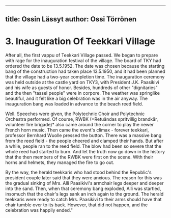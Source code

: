 
---
title: Ossin Lässyt
author: Ossi Törrönen
---

    
# 3. Inauguration Of Teekkari Village

After all, the first vappu of Teekkari Village passed. We began to prepare with rage for the inauguration festival of the village. The board of TKY had ordered the date to be 13.5.1952. The date was chosen because the starting bang of the construction had taken place 13.5.1950, and it had been planned that the village had a two-year completion time. The inauguration ceremony was held outside at the castle yard on TKY3, with President J.K. Paasikivi and his wife as guests of honor. Besides, hundreds of other "dignitaries" and the then "tassel people" were in corpore. The weather was springlike beautiful, and it felt like a big celebration was in the air anyway. The inauguration bang was loaded in advance to the beach reed field.

Well. Speeches were given, the Polytechnic Choir and Polytechnic Orchestra performed. Of course, RWBK (=Retuändas spritvillig brandkår, volunteer fire brigade)\* also came around the corner to play the newer French horn music. Then came the event's climax - forever teekkari, professor Bernhard Wuolle pressed the button. There was a massive bang from the reed field - the people cheered and clamped their hands. But after a while, people ran to the reed field. The blow had been so severe that the whole reed had started to burn. And let the truth now go down in the history that the then members of the RWBK were first on the scene. With their horns and helmets, they managed the fire to go out.

By the way, the herald teekkaris who had stood behind the Republic's president couple later said that they were anxious. The reason for this was the gradual sinking of Mrs. Alli Paasikivi's armchair legs deeper and deeper into the sand. Then, when that ceremony bang exploded, Alli was startled, insomuch that the chair's legs sank an inch again to the ground. The herald teekkaris were ready to catch Mrs. Paasikivi to their arms should have that chair tumble over to its back. However, that did not happen, and the celebration was happily ended."

